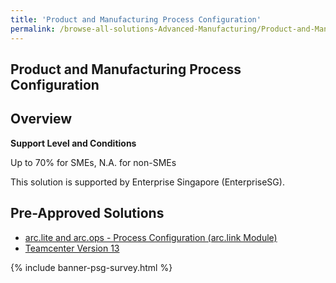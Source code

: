 ```yaml
---
title: 'Product and Manufacturing Process Configuration'
permalink: /browse-all-solutions-Advanced-Manufacturing/Product-and-Manufacturing-Process-Configuration
---
```


## Product and Manufacturing Process Configuration
## Overview

**Support Level and Conditions**

Up to 70% for SMEs, N.A. for non-SMEs

This solution is supported by Enterprise Singapore (EnterpriseSG).

## Pre-Approved Solutions

- <a href='/productivity-solutions-grant/solutionrepo/solution1900' target='_blank'>arc.lite and arc.ops - Process Configuration (arc.link Module)</a><br>
- <a href='/productivity-solutions-grant/solutionrepo/solution2705' target='_blank'>Teamcenter Version 13</a><br>

{% include banner-psg-survey.html %}
